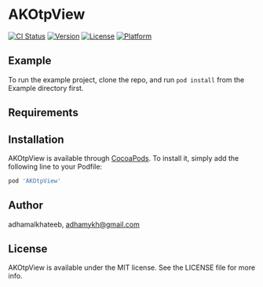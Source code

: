 # AKOtpView

[![CI Status](https://img.shields.io/travis/adhamalkhateeb/AKOtpView.svg?style=flat)](https://travis-ci.org/adhamalkhateeb/AKOtpView)
[![Version](https://img.shields.io/cocoapods/v/AKOtpView.svg?style=flat)](https://cocoapods.org/pods/AKOtpView)
[![License](https://img.shields.io/cocoapods/l/AKOtpView.svg?style=flat)](https://cocoapods.org/pods/AKOtpView)
[![Platform](https://img.shields.io/cocoapods/p/AKOtpView.svg?style=flat)](https://cocoapods.org/pods/AKOtpView)

## Example

To run the example project, clone the repo, and run `pod install` from the Example directory first.

## Requirements

## Installation

AKOtpView is available through [CocoaPods](https://cocoapods.org). To install
it, simply add the following line to your Podfile:

```ruby
pod 'AKOtpView'
```

## Author

adhamalkhateeb, adhamykh@gmail.com

## License

AKOtpView is available under the MIT license. See the LICENSE file for more info.
